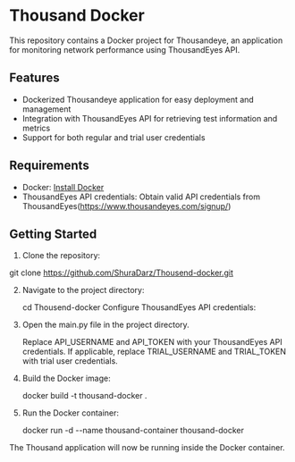 # Thousand Docker

This repository contains a Docker project for Thousandeye, an application for monitoring network performance using ThousandEyes API.

## Features

- Dockerized Thousandeye application for easy deployment and management
- Integration with ThousandEyes API for retrieving test information and metrics
- Support for both regular and trial user credentials

## Requirements

- Docker: [Install Docker](https://docs.docker.com/get-docker/)
- ThousandEyes API credentials: Obtain valid API credentials from ThousandEyes(https://www.thousandeyes.com/signup/)

## Getting Started

1.  Clone the repository:

  git clone https://github.com/ShuraDarz/Thousend-docker.git

2.  Navigate to the project directory:

    cd Thousend-docker
    Configure ThousandEyes API credentials:

3.  Open the main.py file in the project directory.

    Replace API_USERNAME and API_TOKEN with your ThousandEyes API credentials.
    If applicable, replace TRIAL_USERNAME and TRIAL_TOKEN with trial user credentials.

3.  Build the Docker image:

    docker build -t thousand-docker .

4.  Run the Docker container:

    docker run -d --name thousand-container thousand-docker

The Thousand application will now be running inside the Docker container.
